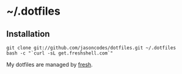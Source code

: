 # ~/.dotfiles

## Installation
    git clone git://github.com/jasoncodes/dotfiles.git ~/.dotfiles
    bash -c "`curl -sL get.freshshell.com`"

My dotfiles are managed by [fresh].

[fresh]: http://freshshell.com
